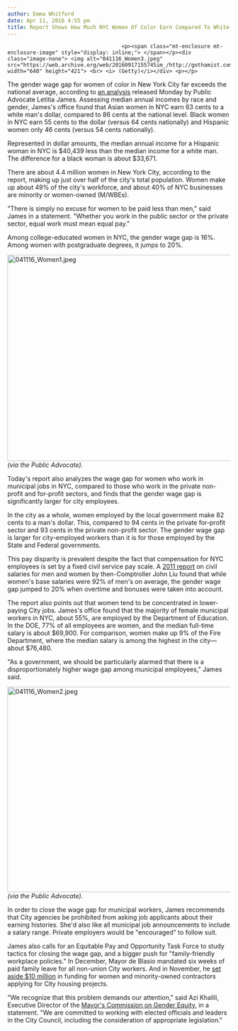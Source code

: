```yaml
---
author: Emma Whitford
date: Apr 11, 2016 4:55 pm
title: Report Shows How Much NYC Women Of Color Earn Compared To White Men
---
```


	
										<p><span class="mt-enclosure mt-enclosure-image" style="display: inline;"> </span></p><div class="image-none"> <img alt="041116_Women3.jpeg" src="https://web.archive.org/web/20160917155745im_/http://gothamist.com/attachments/nyc_ewhitford/041116_Women3.jpeg" width="640" height="421"> <br> <i> (Getty)</i></div> <p></p>

<p>The gender wage gap for women of color in New York City far exceeds the national average, according to <a href="https://web.archive.org/web/20160917155745/http://pubadvocate.nyc.gov/sites/advocate.nyc.gov/files/opa_pay_equity_report_final.pdf">an analysis</a> released Monday by Public Advocate Letitia James. Assessing median annual incomes by race and gender, James&apos;s office found that Asian women in NYC earn 63 cents to a white man&apos;s dollar, compared to 86 cents at the national level. Black women in NYC earn 55 cents to the dollar (versus 64 cents nationally) and Hispanic women only 46 cents (versus 54 cents nationally). </p>

<p>Represented in dollar amounts, the median annual income for a Hispanic woman in NYC is $40,439 less than the median income for a white man. The difference for a black woman is about $33,671. </p>

<p>There are about 4.4 million women in New York City, according to the report, making up just over half of the city&apos;s total population. Women make up about 49% of the city&apos;s workforce, and about 40% of NYC businesses are minority or women-owned (M/WBEs). </p>

<p>&quot;There is simply no excuse for women to be paid less than men,&quot; said James in a statement. &quot;Whether you work in the public sector or the private sector, equal work must mean equal pay.&quot; </p>

<p>Among college-educated women in NYC, the gender wage gap is 16%. Among women with postgraduate degrees, it jumps to 20%. </p>

<p><span class="mt-enclosure mt-enclosure-image" style="display: inline;"> </span></p><div class="image-none"> <img alt="041116_Women1.jpeg" src="https://web.archive.org/web/20160917155745im_/http://gothamist.com/attachments/nyc_ewhitford/041116_Women1.jpeg" width="640" height="465"> <br> <i> (via the Public Advocate). </i></div> <p></p>

<p>Today&apos;s report also analyzes the wage gap for women who work in municipal jobs in NYC, compared to those who work in the private non-profit and for-profit sectors, and finds that the gender wage gap is significantly larger for city employees. </p>

<p>In the city as a whole, women employed by the local government make 82 cents to a man&apos;s dollar. This, compared to 94 cents in the private for-profit sector and 93 cents in the private non-profit sector. The gender wage gap is larger for city-employed workers than it is for those employed by the State and Federal governments. </p>

<p>This pay disparity is prevalent despite the fact that compensation for NYC employees is set by a fixed civil service pay scale. A <a href="https://web.archive.org/web/20160917155745/http://regender.org/public-forum/real-deal-blog/nyc-lags-behind-private-sector-pay-equity">2011 report</a> on civil salaries for men and women by then-Comptroller John Liu found that while women&apos;s base salaries were 92% of men&apos;s on average, the gender wage gap jumped to 20% when overtime and bonuses were taken into account. </p>

<p>The report also points out that women tend to be concentrated in lower-paying City jobs. James&apos;s office found that the majority of female municipal workers in NYC, about 55%, are employed by the Department of Education. In the DOE, 77% of all employees are women, and the median full-time salary is about $69,900. For comparison, women make up 9% of the Fire Department, where the median salary is among the highest in the city&#x2014;about $76,480. </p>

<p>&quot;As a government, we should be particularly alarmed that there is a disproportionately higher wage gap among municipal employees,&quot; James said. </p>

<p><span class="mt-enclosure mt-enclosure-image" style="display: inline;"> </span></p><div class="image-none"> <img alt="041116_Women2.jpeg" src="https://web.archive.org/web/20160917155745im_/http://gothamist.com/attachments/nyc_ewhitford/041116_Women2.jpeg" width="640" height="463"> <br> <i> (via the Public Advocate). </i></div> <p></p>

<p>In order to close the wage gap for municipal workers, James recommends that City agencies be prohibited from asking job applicants about their earning histories. She&apos;d also like all municipal job announcements to include a salary range. Private employers would be &quot;encouraged&quot; to follow suit. </p>

<p>James also calls for an Equitable Pay and Opportunity Task Force to study tactics for closing the wage gap, and a bigger push for &quot;family-friendly workplace policies.&quot; In December, Mayor de Blasio mandated six weeks of paid family leave for all non-union City workers. And in November, he <a href="https://web.archive.org/web/20160917155745/http://www1.nyc.gov/office-of-the-mayor/news/813-15/mayor-de-blasio-plans-increase-m-wbe-access-city-housing-economic-development">set aside $10 million</a> in funding for women and minority-owned contractors applying for City housing projects. </p>

<p>&quot;We recognize that this problem demands our attention,&quot; said Azi Khalili, Executive Director of the <a href="https://web.archive.org/web/20160917155745/http://www1.nyc.gov/office-of-the-mayor/news/438-15/mayor-de-blasio-establishes-commission-gender-equity">Mayor&apos;s Commission on Gender Equity</a>, in a statement. &quot;We are committed to working with elected officials and leaders in the City Council, including the consideration of appropriate legislation.&quot; </p>					
										
									
				